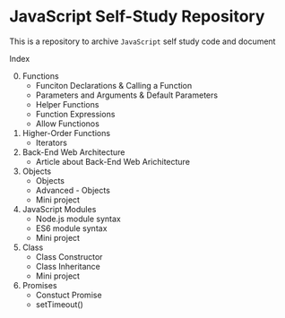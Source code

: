 # JavaScript Self-Study Repository
This is a repository to archive `JavaScript` self study code and document

Index


0. Functions
    * Funciton Declarations & Calling a Function
    * Parameters and Arguments  & Default Parameters
    * Helper Functions
    * Function Expressions
    * Allow Functionos
1. Higher-Order Functions 
    * Iterators
2. Back-End Web Architecture
    * Article about Back-End Web Arichitecture
3. Objects
    * Objects
    * Advanced - Objects
    * Mini project
4. JavaScript Modules
   * Node.js module syntax
   * ES6 module syntax
   * Mini project
5. Class
   * Class Constructor
   * Class Inheritance
   * Mini project
6. Promises
   * Constuct Promise
   * setTimeout()
   
